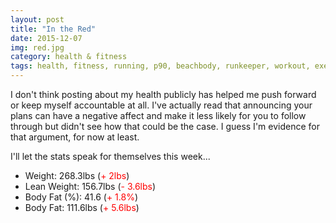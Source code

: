 ```yaml
---
layout: post
title: "In the Red"
date: 2015-12-07
img: red.jpg
category: health & fitness
tags: health, fitness, running, p90, beachbody, runkeeper, workout, exercise, routine, early morning, diet, food, weight, body fat
---
```


I don't think posting about my health publicly has helped me push forward or keep myself accountable at all. I've actually read that announcing your plans can have a negative affect and make it less likely for you to follow through but didn't see how that could be the case. I guess I'm evidence for that argument, for now at least.&nbsp;
<!--more-->
I'll let the stats speak for themselves this week...
<ul>
	<li>Weight: 268.3lbs (<span style="color: red;">+ 2lbs</span>)</li>
	<li>Lean Weight: 156.7lbs (<span style="color: red;">- 3.6lbs</span>)</li>
	<li>Body Fat (%): 41.6 (<span style="color: red;">+ 1.8%</span>)</li>
	<li>Body Fat: 111.6lbs (<span style="color: red;">+ 5.6lbs</span>)</li>
</ul>